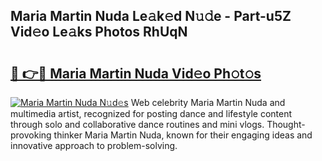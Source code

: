 ## Maria Martin Nuda Le𝚊k𝚎d N𝚞𝚍e - Part-u5Z Vid𝚎o Le𝚊ks Photos RhUqN

# <h2><a href="http://fbbmm1m.evod.top/?m=Maria+Martin+Nuda">🔗 👉🔴 Maria Martin Nuda Vid𝚎o Ph𝚘t𝚘s</a></h2>

[![Maria Martin Nuda N𝚞d𝚎s](https://i.imgur.com/8V9OHl7.gif)](http://fbbmm1m.evod.top/?m=Maria+Martin+Nuda)
Web celebrity Maria Martin Nuda and multimedia artist, recognized for posting dance and lifestyle content through solo and collaborative dance routines and mini vlogs. Thought-provoking thinker Maria Martin Nuda, known for their engaging ideas and innovative approach to problem-solving. 
